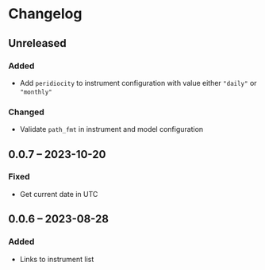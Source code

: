 # Changelog
## Unreleased

### Added
- Add `peridiocity` to instrument configuration with value either `"daily"` or `"monthly"`

### Changed
- Validate `path_fmt` in instrument and model configuration

## 0.0.7 – 2023-10-20

### Fixed
- Get current date in UTC

## 0.0.6 – 2023-08-28

### Added
- Links to instrument list
